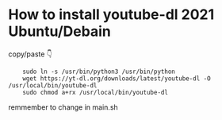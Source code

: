 # How to install youtube-dl 2021 Ubuntu/Debain
copy/paste 👇
```
	sudo ln -s /usr/bin/python3 /usr/bin/python
	wget https://yt-dl.org/downloads/latest/youtube-dl -O /usr/local/bin/youtube-dl
	sudo chmod a+rx /usr/local/bin/youtube-dl
```
remmember to change <url-of-channel> in main.sh